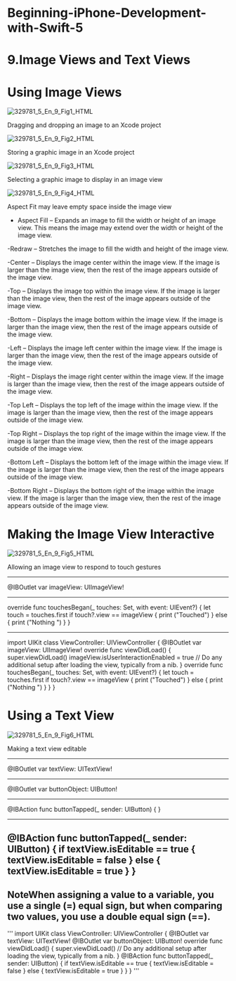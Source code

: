# Beginning-iPhone-Development-with-Swift-5

# 9.Image Views and Text Views


# Using Image Views

![329781_5_En_9_Fig1_HTML](https://user-images.githubusercontent.com/72447691/184143408-c57deef8-f114-49ce-9f33-d496d0ccbd44.jpg)

Dragging and dropping an image to an Xcode project


![329781_5_En_9_Fig2_HTML](https://user-images.githubusercontent.com/72447691/184143735-c2d1c1d1-5a3d-4222-803f-99dc51235f13.jpg)

Storing a graphic image in an Xcode project


![329781_5_En_9_Fig3_HTML](https://user-images.githubusercontent.com/72447691/184143870-52f12253-fd06-4371-a8b5-e0260e3bd04d.jpg)

Selecting a graphic image to display in an image view

![329781_5_En_9_Fig4_HTML](https://user-images.githubusercontent.com/72447691/184143931-a4dd46d7-2a53-4ab7-9513-735d5ed3fcb3.jpg)

Aspect Fit may leave empty space inside the image view


- Aspect Fill – Expands an image to fill the width or height of an image view. This means the image may extend over the width or height of the image view.

-Redraw – Stretches the image to fill the width and height of the image view.

-Center – Displays the image center within the image view. If the image is larger than the image view, then the rest of the image appears outside of the image view.

-Top – Displays the image top within the image view. If the image is larger than the image view, then the rest of the image appears outside of the image view.

-Bottom – Displays the image bottom within the image view. If the image is larger than the image view, then the rest of the image appears outside of the image view.

-Left – Displays the image left center within the image view. If the image is larger than the image view, then the rest of the image appears outside of the image view.

-Right – Displays the image right center within the image view. If the image is larger than the image view, then the rest of the image appears outside of the image view.

-Top Left – Displays the top left of the image within the image view. If the image is larger than the image view, then the rest of the image appears outside of the image view.

-Top Right – Displays the top right of the image within the image view. If the image is larger than the image view, then the rest of the image appears outside of the image view.

-Bottom Left – Displays the bottom left of the image within the image view. If the image is larger than the image view, then the rest of the image appears outside of the image view.

-Bottom Right – Displays the bottom right of the image within the image view. If the image is larger than the image view, then the rest of the image appears outside of the image view.


# Making the Image View Interactive

![329781_5_En_9_Fig5_HTML](https://user-images.githubusercontent.com/72447691/184144329-daca2e3b-8921-4c0e-b8d1-9b9ca002d42c.jpg)

Allowing an image view to respond to touch gestures

---

  @IBOutlet var imageView: UIImageView!

---

   override func touchesBegan(_ touches: Set<UITouch>, with event: UIEvent?) {
        let touch = touches.first
        if touch?.view == imageView {
            print ("Touched")
        } else {
            print ("Nothing ")
        }
    }
    
---

  import UIKit
  class ViewController: UIViewController {
      @IBOutlet var imageView: UIImageView!
      override func viewDidLoad() {
          super.viewDidLoad()
          imageView.isUserInteractionEnabled = true
          // Do any additional setup after loading the view, typically from a nib.
      }
      override func touchesBegan(_ touches: Set<UITouch>, with event: UIEvent?) {
          let touch = touches.first
          if touch?.view == imageView {
              print ("Touched")
          } else {
              print ("Nothing ")
          }
      }
  }



# Using a Text View


![329781_5_En_9_Fig6_HTML](https://user-images.githubusercontent.com/72447691/184144864-2b52c316-0d53-40d1-8c92-867353b00a4a.jpg)

Making a text view editable

---

  @IBOutlet var textView: UITextView!


---

  @IBOutlet var buttonObject: UIButton!
  
---
  @IBAction func buttonTapped(_ sender: UIButton) {
  }
  
---
  
  @IBAction func buttonTapped(_ sender: UIButton) {
        if textView.isEditable == true {
            textView.isEditable = false
        } else {
            textView.isEditable = true
        }
    }
---

NoteWhen assigning a value to a variable, you use a single (=) equal sign, but when comparing two values, you use a double equal sign (==).
--

'''
  import UIKit
  class ViewController: UIViewController {
      @IBOutlet var textView: UITextView!
      @IBOutlet var buttonObject: UIButton!
      override func viewDidLoad() {
          super.viewDidLoad()
          // Do any additional setup after loading the view, typically from a nib.
      }
      @IBAction func buttonTapped(_ sender: UIButton) {
          if textView.isEditable == true {
              textView.isEditable = false
          } else {
              textView.isEditable = true
          }
      }
  }
'''
